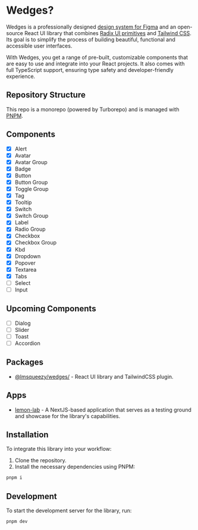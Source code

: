 # Wedges?

Wedges is a professionally designed <a href="https://lemonsqueezy.com/wedges/figma/" target="_blank">design system for Figma</a> and an open-source React UI library that combines <a href="https://www.radix-ui.com/primitives" target="_blank" rel="noopener noreferrer">Radix UI primitives</a> and <a href="https://tailwindcss.com/" target="_blank" rel="noopener noreferrer">Tailwind CSS</a>. Its goal is to simplify the process of building beautiful, functional and accessible user interfaces.

With Wedges, you get a range of pre-built, customizable components that are easy to use and integrate into your React projects. It also comes with full TypeScript support, ensuring type safety and developer-friendly experience.

## Repository Structure
This repo is a monorepo (powered by Turborepo) and is managed with [PNPM](https://pnpm.io/).

## Components
- [x] Alert
- [x] Avatar
- [x] Avatar Group
- [x] Badge
- [x] Button
- [x] Button Group
- [x] Toggle Group
- [x] Tag
- [x] Tooltip
- [x] Switch
- [x] Switch Group
- [x] Label
- [x] Radio Group
- [x] Checkbox
- [x] Checkbox Group
- [x] Kbd
- [x] Dropdown
- [x] Popover
- [x] Textarea 
- [x] Tabs
- [ ] Select
- [ ] Input

## Upcoming Components
- [ ] Dialog
- [ ] Slider
- [ ] Toast
- [ ] Accordion

## Packages

- [@lmsqueezy/wedges/](./packages/wedges) - React UI library and TailwindCSS plugin.

## Apps

- [lemon-lab](./apps/lemon-lab) - A NextJS-based application that serves as a testing ground and showcase for the library's capabilities.

## Installation

To integrate this library into your workflow:

1. Clone the repository.
2. Install the necessary dependencies using PNPM:

```bash
pnpm i
```

## Development

To start the development server for the library, run:

```bash
pnpm dev
```
